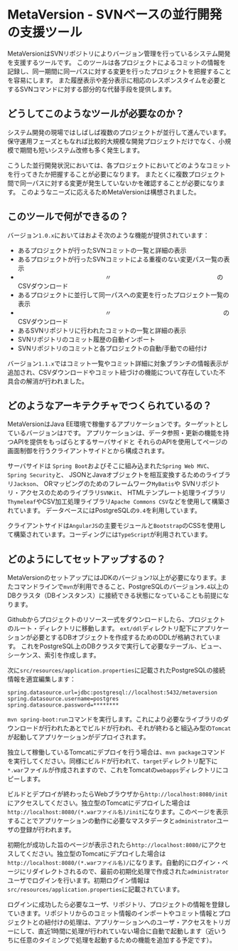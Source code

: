 # MetaVersion - SVNベースの並行開発の支援ツール

MetaVersionはSVNリポジトリによりバージョン管理を行っているシステム開発を支援するツールです。
このツールは各プロジェクトによるコミットの情報を記録し、同一期間に同一パスに対する変更を行ったプロジェクトを把握することを容易にします。
また履歴表示や差分表示に相応のレスポンスタイムを必要とするSVNコマンドに対する部分的な代替手段を提供します。

## どうしてこのようなツールが必要なのか？

システム開発の現場ではしばしば複数のプロジェクトが並行して進んでいます。
保守運用フェーズともなれば比較的大規模な開発プロジェクトだけでなく、小規模で期間も短いシステム改修も多く発生します。

こうした並行開発状況においては、各プロジェクトにおいてどのようなコミットを行ってきたか把握することが必要になります。
またとくに複数プロジェクト間で同一パスに対する変更が発生していないかを確認することが必要になります。
このようなニーズに応えるためMetaVersionは構想されました。

## このツールで何ができるの？

バージョン`1.0.x`においてはおよそ次のような機能が提供されています：

* あるプロジェクトが行ったSVNコミットの一覧と詳細の表示
* あるプロジェクトが行ったSVNコミットによる重複のない変更パス一覧の表示
* 　　　　　　　　　　　　　　〃　　　　　　　　　　　　　　　　　のCSVダウンロード
* あるプロジェクトに並行して同一パスへの変更を行ったプロジェクト一覧の表示
* 　　　　　　　　　　　　　　〃　　　　　　　　　　　　　　　　　　のCSVダウンロード
* あるSVNリポジトリに行われたコミットの一覧と詳細の表示
* SVNリポジトリのコミット履歴の自動インポート
* SVNリポジトリのコミットと各プロジェクトの自動/手動での紐付け

バージョン`1.1.x`ではコミット一覧やコミット詳細に対象ブランチの情報表示が追加され、CSVダウンロードやコミット紐づけの機能について存在していた不具合の解消が行われました。

## どのようなアーキテクチャでつくられているの？

MetaVersionはJava EE環境で稼働するアプリケーションです。ターゲットとしているバージョンは`7`です。
アプリケーションは、データ参照・更新の機能を持つAPIを提供をもっぱらとするサーバサイドと
それらのAPIを使用してページの画面制御を行うクライアントサイドとから構成されます。

サーバサイドは `Spring Boot`およびそこに組み込まれた`Spring Web MVC`、`Spring Security`と、
JSONとJavaオブジェクトを相互変換するためのライブラリ`Jackson`、
ORマッピングのためのフレームワーク`MyBatis`や SVNリポジトリ・アクセスのためのライブラリ`SVNKit`、
HTMLテンプレート処理ライブラリ`Thymeleaf`やCSV加工処理ライブラリ`Apache Commons CSV`などを使用して構築されています。
データベースにはPostgreSQLの`9.4`を利用しています。

クライアントサイドは`AngularJS`の主要モジュールと`Bootstrap`のCSSを使用して構築されています。コーディングには`TypeScript`が利用されています。

## どのようにしてセットアップするの？

MetaVersionのセットアップにはJDKのバージョン`7`以上が必要になります。またコマンドラインで`mvn`が利用できること、PostgreSQLのバージョン`9.4`以上のDBクラスタ（DBインスタンス）に接続できる状態になっていることも前提になります。

Githubからプロジェクトのリソース一式をダウンロードしたら、プロジェクトのルート・ディレクトリに移動します。
`ext/ddl`ディレクトリ配下にアプリケーションが必要とするDBオブジェクトを作成するためのDDLが格納されています。
これをPostgreSQL上のDBクラスタで実行して必要なテーブル、ビュー、シーケンス、索引を作成します。

次に`src/resources/application.properties`に記載されたPostgreSQLの接続情報を適宜編集します：

```
spring.datasource.url=jdbc:postgresql://localhost:5432/metaversion
spring.datasource.username=postgres
spring.datasource.password=********
```

`mvn spring-boot:run`コマンドを実行します。これにより必要なライブラリのダウンロードが行われたあとでビルドが行われ、それが終わると組込み型の`Tomcat`が起動してアプリケーションがデプロイされます。

独立して稼働しているTomcatにデプロイを行う場合は、`mvn package`コマンドを実行してください。同様にビルドが行われて、`target`ディレクトリ配下に`*.war`ファイルが作成されますので、これをTomcatの`webapps`ディレクトリにコピーします。

ビルドとデプロイが終わったらWebブラウザから`http://localhost:8080/init`にアクセスしてください。独立型のTomcatにデプロイした場合は`http://localhost:8080/(*.warファイル名)/init`になります。このページを表示することでアプリケーションの動作に必要なマスタデータと`administrator`ユーザの登録が行われます。

初期化が成功した旨のページが表示されたら`http://localhost:8080/`にアクセスしてください。独立型のTomcatにデプロイした場合は`http://localhost:8080/(*.warファイル名)/`になります。自動的にログイン・ページにリダイレクトされるので、最前の初期化処理で作成された`administrator`ユーザでログインを行います。初期ログイン情報は`src/resources/application.properties`に記載されています。

ログインに成功したら必要なユーザ、リポジトリ、プロジェクトの情報を登録していきます。リポジトリからのコミット情報のインポートやコミット情報とプロジェクトとの紐付けの処理は、アプリケーションへのユーザ・アクセスをトリガーにして、直近1時間に処理が行われていない場合に自動で起動します（近いうちに任意のタイミングで処理を起動するための機能を追加する予定です）。







